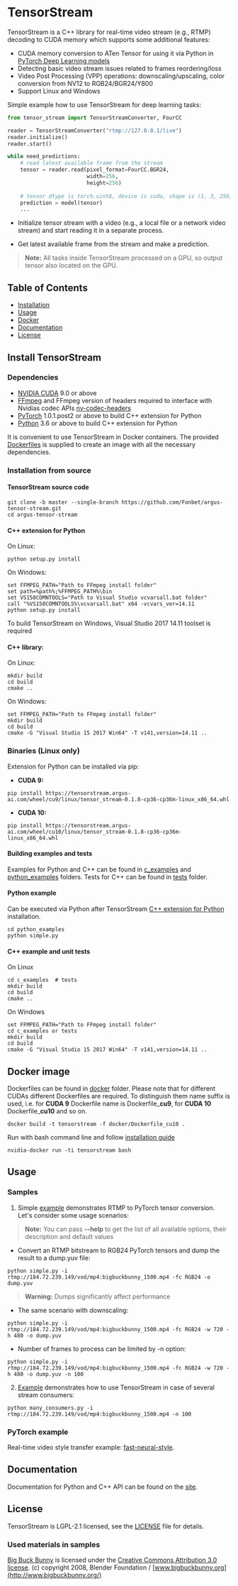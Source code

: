 
# TensorStream
TensorStream is a C++ library for real-time video stream (e.g., RTMP) decoding to CUDA memory which supports some additional features:
* CUDA memory conversion to ATen Tensor for using it via Python in [PyTorch Deep Learning models](#pytorch-example)
* Detecting basic video stream issues related to frames reordering/loss
* Video Post Processing (VPP) operations: downscaling/upscaling, color conversion from NV12 to RGB24/BGR24/Y800  
* Support Linux and Windows  

Simple example how to use TensorStream for deep learning tasks:

```python
from tensor_stream import TensorStreamConverter, FourCC

reader = TensorStreamConverter("rtmp://127.0.0.1/live")
reader.initialize()
reader.start()

while need_predictions:
    # read latest available frame from the stream 
    tensor = reader.read(pixel_format=FourCC.BGR24,
                         width=256,
                         height=256)
                         
    # tensor dtype is torch.uint8, device is cuda, shape is (1, 3, 256, 256)
    prediction = model(tensor)
    ...
```

* Initialize tensor stream with a video (e.g., a local file or a network video stream) and start reading it in a separate process.

* Get latest available frame from the stream and make a prediction.

> **Note:** All tasks inside TensorStream processed on a GPU, so output tensor also located on the GPU.


## Table of Contents
 - [Installation](#install-tensorstream)
 - [Usage](#usage)
 - [Docker](#docker-image)
 - [Documentation](#documentation)
 - [License](#license)

## Install TensorStream

### Dependencies
* [NVIDIA CUDA](https://developer.nvidia.com/cuda-downloads) 9.0 or above
* [FFmpeg](https://github.com/FFmpeg/FFmpeg) and FFmpeg version of headers required to interface with Nvidias codec APIs
[nv-codec-headers](https://github.com/FFmpeg/nv-codec-headers)
* [PyTorch](https://github.com/pytorch/pytorch) 1.0.1.post2 or above to build C++ extension for Python
* [Python](https://www.python.org/) 3.6 or above to build C++ extension for Python

It is convenient to use TensorStream in Docker containers. The provided [Dockerfiles](#docker-image) is supplied to create an image with all the necessary dependencies.

### Installation from source

#### TensorStream source code

```
git clone -b master --single-branch https://github.com/Fonbet/argus-tensor-stream.git
cd argus-tensor-stream
```

#### C++ extension for Python

On Linux:
```
python setup.py install
```

On Windows:
```
set FFMPEG_PATH="Path to FFmpeg install folder"
set path=%path%;%FFMPEG_PATH%\bin
set VS150COMNTOOLS="Path to Visual Studio vcvarsall.bat folder"
call "%VS150COMNTOOLS%\vcvarsall.bat" x64 -vcvars_ver=14.11
python setup.py install
```
To build TensorStream on Windows, Visual Studio 2017 14.11 toolset is required

#### C++ library:

On Linux:
```
mkdir build
cd build
cmake ..
```
On Windows:
```
set FFMPEG_PATH="Path to FFmpeg install folder"
mkdir build
cd build
cmake -G "Visual Studio 15 2017 Win64" -T v141,version=14.11 ..
```

### Binaries (Linux only)
Extension for Python can be installed via pip:
 - **CUDA 9:**
```
pip install https://tensorstream.argus-ai.com/wheel/cu9/linux/tensor_stream-0.1.8-cp36-cp36m-linux_x86_64.whl
```
- **CUDA 10:**
```
pip install https://tensorstream.argus-ai.com/wheel/cu10/linux/tensor_stream-0.1.8-cp36-cp36m-linux_x86_64.whl
```

#### Building examples and tests
Examples for Python and C++ can be found in [c_examples](c_examples) and [python_examples](python_examples) folders.  Tests for C++ can be found in [tests](tests) folder.
#### Python example 
Can be executed via Python after TensorStream [C++ extension for Python](#c-extension-for-python) installation.
```
cd python_examples
python simple.py
```
#### C++ example and unit tests
On Linux
```
cd c_examples  # tests
mkdir build
cd build
cmake ..
```
On Windows
```
set FFMPEG_PATH="Path to FFmpeg install folder"
cd c_examples or tests
mkdir build
cd build
cmake -G "Visual Studio 15 2017 Win64" -T v141,version=14.11 ..
```

## Docker image
Dockerfiles can be found in [docker](docker) folder. Please note that for different CUDAs different Dockerfiles are required. To distinguish them name suffix is used, i.e. for **CUDA 9** Dockerfile name is Dockerfile_**cu9**, for **CUDA 10** Dockerfile_**cu10** and so on. 
```
docker build -t tensorstream -f docker/Dockerfile_cu10 .
```
Run with bash command line and follow [installation guide](#install-tensorstream)
```
nvidia-docker run -ti tensorstream bash
```

## Usage

### Samples

1. Simple [example](python_examples/simple.py) demonstrates RTMP to PyTorch tensor conversion. Let's consider some usage scenarios:
> **Note:** You can pass **--help** to get the list of all available options, their description and default values

* Convert an RTMP bitstream to RGB24 PyTorch tensors and dump the result to a dump.yuv file: 
```
python simple.py -i rtmp://184.72.239.149/vod/mp4:bigbuckbunny_1500.mp4 -fc RGB24 -o dump.yuv
```
> **Warning:** Dumps significantly affect performance

* The same scenario with downscaling:
```
python simple.py -i rtmp://184.72.239.149/vod/mp4:bigbuckbunny_1500.mp4 -fc RGB24 -w 720 -h 480 -o dump.yuv
```
* Number of frames to process can be limited by -n option:
```
python simple.py -i rtmp://184.72.239.149/vod/mp4:bigbuckbunny_1500.mp4 -fc RGB24 -w 720 -h 480 -o dump.yuv -n 100
```

2. [Example](python_examples/many_consumers.py) demonstrates how to use TensorStream in case of several stream consumers:

```
python many_consumers.py -i rtmp://184.72.239.149/vod/mp4:bigbuckbunny_1500.mp4 -n 100
```

### PyTorch example

Real-time video style transfer example: [fast-neural-style](python_examples/fast_neural_style).


## Documentation

Documentation for Python and C++ API can be found on the [site](https://tensorstream.argus-ai.com/).

## License

TensorStream is LGPL-2.1 licensed, see the [LICENSE](LICENSE) file for details.

### Used materials in samples

[Big Buck Bunny](https://peach.blender.org/)  is licensed under the  [Creative Commons Attribution 3.0 license](http://creativecommons.org/licenses/by/3.0/).
(c) copyright 2008, Blender Foundation /  [www.bigbuckbunny.org](http://www.bigbuckbunny.org/)
